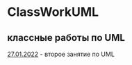 # ClassWorkUML
## классные работы по UML
[27.01.2022](https://github.com/RomanLyashenko/UML/blob/main/2/2.drawio.png) - второе занятие по UML <br> 

